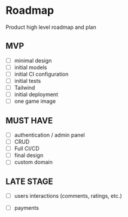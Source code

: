 # Roadmap

Product high level roadmap and plan

## MVP

- [ ] minimal design
- [ ] initial models
- [ ] initial CI configuration
- [ ] initial tests
- [ ] Tailwind
- [ ] initial deployment
- [ ] one game image

## MUST HAVE

- [ ] authentication / admin panel
- [ ] CRUD
- [ ] Full CI/CD
- [ ] final design
- [ ] custom domain

## LATE STAGE

- [ ] users interactions (comments, ratings, etc.)
- [ ] payments

